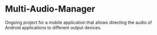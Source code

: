 # Multi-Audio-Manager
Ongoing project for a mobile application that allows directing the audio of Android applications to different output devices.

